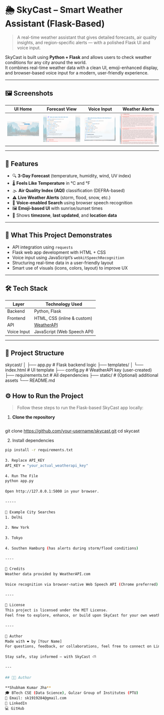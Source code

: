 # 🌦️ SkyCast – Smart Weather Assistant (Flask-Based)

> A real-time weather assistant that gives detailed forecasts, air quality insights, and region-specific alerts — with a polished Flask UI and voice input.

SkyCast is built using **Python + Flask** and allows users to check weather conditions for any city around the world.  
It combines real-time weather data with a clean UI, emoji-enhanced display, and browser-based voice input for a modern, user-friendly experience.

---

## 🖼️ Screenshots

| UI Home | Forecast View | Voice Input | Weather Alerts |
|--------|----------------|----------------|-------------|
| ![UI](./Screenshot%202025-07-07%20124638.png) | ![Forecast](./Screenshot%202025-07-07%20124702.png) | ![Alert](./Screenshot%202025-07-07%20124834.png) | ![Voice](./Screenshot%202025-07-07%20124851.png) |

---

## 🌟 Features

- 🔍 **3-Day Forecast** (temperature, humidity, wind, UV index)
- 🌡️ **Feels Like Temperature** in °C and °F
- 🌫️ **Air Quality Index (AQI)** classification (DEFRA-based)
- ⚠️ **Live Weather Alerts** (storm, flood, snow, etc.)
- 🎤 **Voice-enabled Search** using browser speech recognition
- 🖼️ **Emoji-based UI** with sunrise/sunset times
- 🧭 Shows **timezone**, **last updated**, and **location data**

---

## 🧠 What This Project Demonstrates

- API integration using `requests`  
- Flask web app development with HTML + CSS  
- Voice input using JavaScript’s `webkitSpeechRecognition`  
- Structuring real-time data in a user-friendly layout  
- Smart use of visuals (icons, colors, layout) to improve UX

---

## 🛠️ Tech Stack

| Layer       | Technology Used               |
|-------------|-------------------------------|
| Backend     | Python, Flask                 |
| Frontend    | HTML, CSS (inline & custom)  |
| API         | [WeatherAPI](https://www.weatherapi.com) |
| Voice Input | JavaScript (Web Speech API)   |

---

## 📂 Project Structure

skycast/
│
├── app.py # Flask backend logic
├── templates/
│ └── index.html # UI template
├── config.py # WeatherAPI key (user-created)
├── requirements.txt # All dependencies
├── static/ # (Optional) additional assets
└── README.md


## ⚙️ How to Run the Project

> Follow these steps to run the Flask-based SkyCast app locally:

1. **Clone the repository**
   ```bash
git clone https://github.com/your-username/skycast.git
cd skycast

2.  Install dependencies
```bash
pip install -r requirements.txt

3. Replace API_KEY
API_KEY = "your_actual_weatherapi_key"

4. Run The File
python app.py

Open http://127.0.0.1:5000 in your browser.

-----

💬 Example City Searches
1. Delhi

2. New York

3. Tokyo

4. Southen Hamburg (has alerts during storm/flood conditions)

----

🙌 Credits
Weather data provided by WeatherAPI.com

Voice recognition via browser-native Web Speech API (Chrome preferred)

----

📄 License
This project is licensed under the MIT License.
Feel free to explore, enhance, or build upon SkyCast for your own weather-based applications.

----

👋 Author
Made with ❤️ by [Your Name]
For questions, feedback, or collaborations, feel free to connect on LinkedIn.

Stay safe, stay informed — with SkyCast ⛅

---

## 👨‍💻 Author

**Shubham Kumar Jha**  
🎓 BTech CSE (Data Science), Gulzar Group of Institutes (PTU)
📧 Email: sk1919284@gmail.com
🔗 LinkedIn
💻 GitHub

